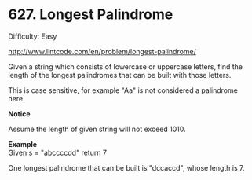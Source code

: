 # 627. Longest Palindrome

Difficulty: Easy

http://www.lintcode.com/en/problem/longest-palindrome/

Given a string which consists of lowercase or uppercase letters, find the length of the longest palindromes that can be built with those letters.

This is case sensitive, for example "Aa" is not considered a palindrome here.

**Notice**  

Assume the length of given string will not exceed 1010.

**Example**  
Given s = "abccccdd" return 7

One longest palindrome that can be built is "dccaccd", whose length is 7.
